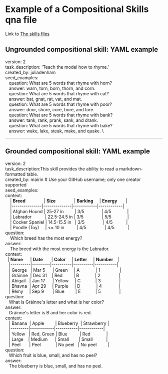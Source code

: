 # Example of a Compositional Skills qna file

Link to [The skills files](https://docs.instructlab.ai/taxonomy/skills/file_structure/#__tabbed_4_1)

## Ungrounded compositional skill: YAML example

version: 2 \
task_description: 'Teach the model how to rhyme.' \
created_by: juliadenham \
seed_examples: \
 &nbsp;&nbsp; question: What are 5 words that rhyme with horn? \
 &nbsp;&nbsp; answer: warn, torn, born, thorn, and corn. \
 &nbsp;&nbsp; question: What are 5 words that rhyme with cat? \
 &nbsp;&nbsp; answer: bat, gnat, rat, vat, and mat. \
 &nbsp;&nbsp; question: What are 5 words that rhyme with poor? \
 &nbsp;&nbsp; answer: door, shore, core, bore, and tore. \
 &nbsp;&nbsp; question: What are 5 words that rhyme with bank? \
 &nbsp;&nbsp; answer: tank, rank, prank, sank, and drank. \
 &nbsp;&nbsp; question: What are 5 words that rhyme with bake? \
 &nbsp;&nbsp; answer: wake, lake, steak, make, and quake. \

---

## Grounded compositional skill: YAML example

version: 2 \
task_description:This skill provides the ability to read a markdown-formatted table. \
created_by: mairin # Use your GitHub username; only one creator supported \
seed_examples: \
context: \
 &nbsp; &nbsp;  | **Breed** &nbsp; &nbsp; &nbsp; &nbsp; &nbsp; &nbsp; &nbsp; | **Size** &nbsp; &nbsp; &nbsp; &nbsp; &nbsp; &nbsp;  &nbsp;      | **Barking** &nbsp; &nbsp;  | **Energy** &nbsp; &nbsp; &nbsp;  | \
 &nbsp; &nbsp;  |---------------|--------------|------------|------------| \
  &nbsp; &nbsp; | Afghan Hound | 25-27 in  &nbsp; &nbsp; &nbsp; &nbsp;  | 3/5   &nbsp; &nbsp; &nbsp; &nbsp; &nbsp; &nbsp; &nbsp;| 4/5   &nbsp; &nbsp; &nbsp; &nbsp; &nbsp; &nbsp; | \
 &nbsp; &nbsp;  | Labrador &nbsp; &nbsp; &nbsp; &nbsp; &nbsp;  | 22.5-24.5 in | 3/5&nbsp; &nbsp; &nbsp; &nbsp; &nbsp;&nbsp; &nbsp; &nbsp;  | 5/5 &nbsp; &nbsp; &nbsp; &nbsp; &nbsp; &nbsp;  | \
  &nbsp; &nbsp; | Cocker Spaniel  | 14.5-15.5 in &nbsp;  | 3/5 &nbsp; &nbsp; &nbsp; &nbsp; &nbsp; &nbsp; &nbsp; | 4/5 &nbsp; &nbsp;  &nbsp; &nbsp; &nbsp; | \
 &nbsp; &nbsp;  | Poodle (Toy) &nbsp; &nbsp;  | <= 10 in&nbsp; &nbsp; &nbsp; &nbsp; &nbsp; | 4/5 &nbsp; &nbsp; &nbsp; &nbsp; &nbsp; &nbsp; &nbsp; | 4/5 &nbsp; &nbsp; &nbsp; &nbsp; &nbsp; | \
    question: \
  &nbsp; &nbsp;     Which breed has the most energy?\
    answer: \
 &nbsp; &nbsp;      The breed with the most energy is the Labrador. \
  context:  \
     &nbsp;&nbsp;| **Name** &nbsp; &nbsp;&nbsp; | **Date** &nbsp;&nbsp;&nbsp;&nbsp;&nbsp;&nbsp;| **Color** &nbsp;&nbsp;&nbsp;&nbsp;| **Letter**&nbsp;&nbsp;&nbsp;&nbsp; | **Number**&nbsp;&nbsp;&nbsp; | \
     &nbsp;&nbsp; |----------|---------|----------|----------|-----------| \
     &nbsp;&nbsp; | George&nbsp; &nbsp;| Mar 5 &nbsp;&nbsp;&nbsp; &nbsp;| Green &nbsp;&nbsp; &nbsp;| A &nbsp;&nbsp; &nbsp;&nbsp;&nbsp;&nbsp;&nbsp;&nbsp;&nbsp;&nbsp;&nbsp;| 1 &nbsp;&nbsp;&nbsp;&nbsp;&nbsp;&nbsp;&nbsp;&nbsp;&nbsp;&nbsp;&nbsp;&nbsp;&nbsp;&nbsp;&nbsp;| \
     &nbsp;&nbsp; | Gráinne&nbsp;&nbsp;| Dec 31&nbsp;&nbsp;&nbsp;&nbsp;| Red&nbsp;&nbsp;&nbsp;&nbsp;&nbsp;&nbsp;&nbsp;&nbsp;&nbsp;| B &nbsp;&nbsp;&nbsp;&nbsp;&nbsp;&nbsp; &nbsp;&nbsp;&nbsp;&nbsp;&nbsp;| 2 &nbsp;&nbsp;&nbsp;&nbsp;&nbsp;&nbsp;&nbsp;&nbsp;&nbsp;&nbsp;&nbsp;&nbsp;&nbsp;&nbsp;| \
     &nbsp;&nbsp; | Abigail&nbsp;&nbsp;&nbsp;| Jan 17 &nbsp;&nbsp;&nbsp;&nbsp;&nbsp;| Yellow &nbsp;&nbsp;&nbsp;&nbsp;| C &nbsp;&nbsp;&nbsp;&nbsp;&nbsp;&nbsp;&nbsp;&nbsp;&nbsp;&nbsp;&nbsp;| 3 &nbsp;&nbsp;&nbsp;&nbsp;&nbsp;&nbsp;&nbsp;&nbsp;&nbsp;&nbsp;&nbsp;&nbsp;&nbsp;&nbsp;| \
     &nbsp;&nbsp; | Bhavna&nbsp;&nbsp;| Apr 29&nbsp;&nbsp;&nbsp;&nbsp;&nbsp;| Purple&nbsp;&nbsp;&nbsp;&nbsp;&nbsp;| D &nbsp;&nbsp;&nbsp;&nbsp;&nbsp;&nbsp;&nbsp;&nbsp;&nbsp;&nbsp;&nbsp;&nbsp;| 4 &nbsp;&nbsp;&nbsp;&nbsp;&nbsp;&nbsp;&nbsp;&nbsp;&nbsp;&nbsp;&nbsp;&nbsp;&nbsp;| \
     &nbsp;&nbsp; | Rémy &nbsp;&nbsp;&nbsp;&nbsp;| Sep 9 &nbsp;&nbsp;&nbsp;&nbsp;&nbsp;&nbsp;| Blue &nbsp;&nbsp;&nbsp;&nbsp;&nbsp;&nbsp;&nbsp;&nbsp;| E &nbsp;&nbsp;&nbsp;&nbsp;&nbsp;&nbsp;&nbsp;&nbsp;&nbsp;&nbsp;&nbsp;| 5 &nbsp;&nbsp;&nbsp;&nbsp;&nbsp;&nbsp;&nbsp;&nbsp;&nbsp;&nbsp;&nbsp;&nbsp;&nbsp;&nbsp;| \
    question: \
     &nbsp;&nbsp; What is Gráinne's letter and what is her color? \
    answer: \
     &nbsp;&nbsp; Gráinne's letter is B and her color is red. \
  context:  \
     &nbsp;&nbsp; | Banana&nbsp; | Apple &nbsp;&nbsp;&nbsp;&nbsp;&nbsp;&nbsp;&nbsp;&nbsp;| Blueberry&nbsp; | Strawberry | \
     &nbsp;&nbsp; |---------|------------|-----------|------------| \
     &nbsp;&nbsp; | Yellow &nbsp;&nbsp;| Red, Green | Blue &nbsp;&nbsp;&nbsp;&nbsp;&nbsp;&nbsp;&nbsp;&nbsp;&nbsp;| Red &nbsp;&nbsp;&nbsp;&nbsp;&nbsp;&nbsp;&nbsp;&nbsp;&nbsp;&nbsp;&nbsp;&nbsp;| \
     &nbsp;&nbsp; | Large &nbsp; &nbsp;| Medium&nbsp;&nbsp;&nbsp;&nbsp;&nbsp;&nbsp;| Small &nbsp;&nbsp;&nbsp;&nbsp;&nbsp;&nbsp;&nbsp;| Small &nbsp;&nbsp;&nbsp;&nbsp;&nbsp;&nbsp;&nbsp;&nbsp;&nbsp;&nbsp;| \
     &nbsp;&nbsp; | Peel &nbsp;&nbsp; &nbsp;&nbsp; | Peel &nbsp;&nbsp;&nbsp;&nbsp;&nbsp;&nbsp;&nbsp;&nbsp;&nbsp;&nbsp;&nbsp;| No peel&nbsp;&nbsp;&nbsp;| No peel &nbsp;&nbsp;&nbsp;&nbsp;&nbsp;&nbsp;&nbsp;&nbsp;| \
    question:  \
   &nbsp;&nbsp;   Which fruit is blue, small, and has no peel? \
    answer:  \
    &nbsp;&nbsp;  The blueberry is blue, small, and has no peel. 
